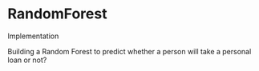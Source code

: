 # RandomForest
Implementation

Building a Random Forest to predict whether a person will take a personal loan or not?
